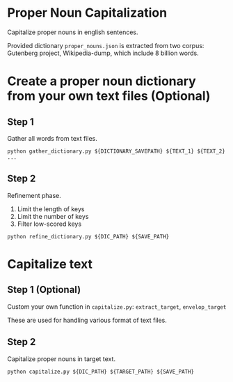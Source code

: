 # Proper Noun Capitalization

Capitalize proper nouns in english sentences.

Provided dictionary `proper_nouns.json` is extracted from two corpus: Gutenberg project, Wikipedia-dump, which include 8 billion words.

# Create a proper noun dictionary from your own text files (Optional)

## Step 1

Gather all words from text files.

`python gather_dictionary.py ${DICTIONARY_SAVEPATH} ${TEXT_1} ${TEXT_2} ...`

## Step 2

Refinement phase.

1. Limit the length of keys
1. Limit the number of keys
1. Filter low-scored keys

`python refine_dictionary.py ${DIC_PATH} ${SAVE_PATH}`

# Capitalize text

## Step 1 (Optional)

Custom your own function in `capitalize.py`: `extract_target`, `envelop_target`

These are used for handling various format of text files.

## Step 2

Capitalize proper nouns in target text.

`python capitalize.py ${DIC_PATH} ${TARGET_PATH} ${SAVE_PATH}`